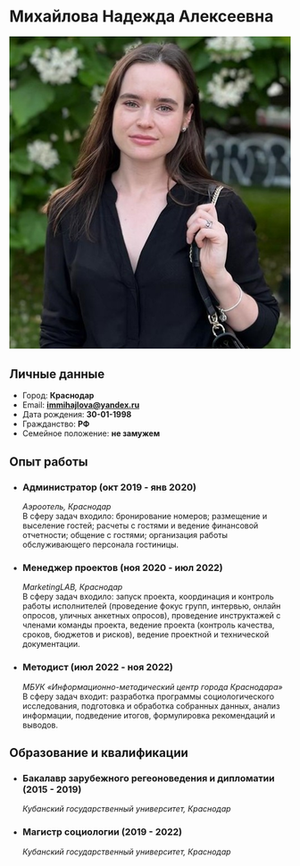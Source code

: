 # Михайлова Надежда Алексеевна
![avatar](./avatar.jpg)

## Личные данные
* Город: **Краснодар**
* Email: **immihajlova@yandex.ru**
* Дата рождения: **30-01-1998**
* Гражданство: **РФ**
* Семейное положение: **не замужем**

## Опыт работы
* ### Администратор (окт 2019 - янв 2020)
  *Аэроотель, Краснодар*  
В сферу задач входило: бронирование номеров; размещение и выселение гостей; расчеты с гостями и ведение
финансовой отчетности; общение с гостями; организация работы обслуживающего персонала гостиницы.

* ### Менеджер проектов (ноя 2020 - июл 2022)
  *MarketingLAB, Краснодар*  
В сферу задач входило: запуск проекта, координация и контроль работы исполнителей (проведение фокус
групп, интервью, онлайн опросов, уличных анкетных опросов), проведение инструктажей с членами команды
проекта, ведение проекта (контроль качества, сроков, бюджетов и рисков), ведение проектной и технической
документации.

* ### Методист (июл 2022 - ноя 2022)
  *МБУК «Информационно-методический центр города Краснодара»*  
В сферу задач входит: разработка программы социологического исследования, подготовка и обработка
собранных данных, анализ информации, подведение итогов, формулировка рекомендаций и выводов.

## Образование и квалификации
* ### Бакалавр зарубежного регеоноведения и дипломатии (2015 - 2019)
  *Кубанский государственный университет, Краснодар*

* ### Магистр социологии (2019 - 2022)
  *Кубанский государственный университет, Краснодар*
